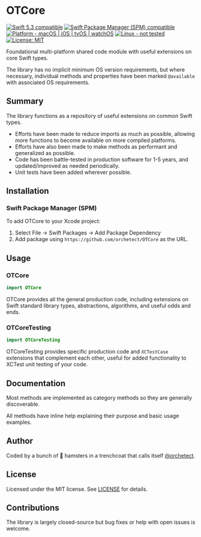 # OTCore

<p>
<a href="https://developer.apple.com/swift">
<img src="https://img.shields.io/badge/Swift%205.3-compatible-orange.svg?style=flat"
	 alt="Swift 5.3 compatible" /></a>
<a href="#installation">
<img src="https://img.shields.io/badge/SPM-compatible-orange.svg?style=flat"
	 alt="Swift Package Manager (SPM) compatible" /></a>
<a href="https://developer.apple.com/swift">
<img src="https://img.shields.io/badge/platform-macOS%20|%20iOS%20|%20tvOS%20|%20watchOS%20-green.svg?style=flat"
	 alt="Platform - macOS | iOS | tvOS | watchOS" /></a>
<a href="#contributions">
<img src="https://img.shields.io/badge/Linux-not%20tested-black.svg?style=flat"
	 alt="Linux - not tested" /></a>
<a href="https://github.com/orchetect/OTCore/blob/main/LICENSE">
<img src="http://img.shields.io/badge/license-MIT-blue.svg?style=flat"
	 alt="License: MIT" /></a>

Foundational multi-platform shared code module with useful extensions on core Swift types.

The library has no implicit minimum OS version requirements, but where necessary, individual methods and properties have been marked `@available`  with associated OS requirements.

## Summary

The library functions as a repository of useful extensions on common Swift types.

- Efforts have been made to reduce imports as much as possible, allowing more functions to become available on more compiled platforms.
- Efforts have also been made to make methods as performant and generalized as possible.
- Code has been battle-tested in production software for 1-5 years, and updated/improved as needed periodically.
- Unit tests have been added wherever possible.

## Installation

### Swift Package Manager (SPM)

To add OTCore to your Xcode project:

1. Select File → Swift Packages → Add Package Dependency
2. Add package using  `https://github.com/orchetect/OTCore` as the URL.

## Usage

### OTCore

```swift
import OTCore
```

OTCore provides all the general production code, including extensions on Swift standard library types, abstractions, algorithms, and useful odds and ends.

### OTCoreTesting

```swift
import OTCoreTesting
```

OTCoreTesting provides specific production code and `XCTestCase` extensions that complement each other, useful for added functionality to XCTest unit testing of your code.

## Documentation

Most methods are implemented as category methods so they are generally discoverable.

All methods have inline help explaining their purpose and basic usage examples.

## Author

Coded by a bunch of 🐹 hamsters in a trenchcoat that calls itself [@orchetect](https://github.com/orchetect).

## License

Licensed under the MIT license. See [LICENSE](https://github.com/orchetect/OTCore/blob/master/LICENSE) for details.

## Contributions

The library is largely closed-source but bug fixes or help with open issues is welcome.
